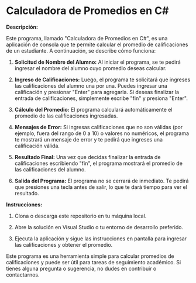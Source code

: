 # Calculadora de Promedios en C#

**Descripción:**

Este programa, llamado "Calculadora de Promedios en C#", es una aplicación de consola que te permite calcular el promedio de calificaciones de un estudiante. A continuación, se describe cómo funciona:

1. **Solicitud de Nombre del Alumno:** Al iniciar el programa, se te pedirá ingresar el nombre del alumno cuyo promedio deseas calcular.

2. **Ingreso de Calificaciones:** Luego, el programa te solicitará que ingreses las calificaciones del alumno una por una. Puedes ingresar una calificación y presionar "Enter" para agregarla. Si deseas finalizar la entrada de calificaciones, simplemente escribe "fin" y presiona "Enter".

3. **Cálculo del Promedio:** El programa calculará automáticamente el promedio de las calificaciones ingresadas.

4. **Mensajes de Error:** Si ingresas calificaciones que no son válidas (por ejemplo, fuera del rango de 0 a 10) o valores no numéricos, el programa te mostrará un mensaje de error y te pedirá que ingreses una calificación válida.

5. **Resultado Final:** Una vez que decidas finalizar la entrada de calificaciones escribiendo "fin", el programa mostrará el promedio de las calificaciones del alumno.

6. **Salida del Programa:** El programa no se cerrará de inmediato. Te pedirá que presiones una tecla antes de salir, lo que te dará tiempo para ver el resultado.

**Instrucciones:**

1. Clona o descarga este repositorio en tu máquina local.

2. Abre la solución en Visual Studio o tu entorno de desarrollo preferido.

3. Ejecuta la aplicación y sigue las instrucciones en pantalla para ingresar las calificaciones y obtener el promedio.

Este programa es una herramienta simple para calcular promedios de calificaciones y puede ser útil para tareas de seguimiento académico. Si tienes alguna pregunta o sugerencia, no dudes en contribuir o contactarnos.